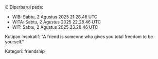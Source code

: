 ⏰ Diperbarui pada:
- WIB: Sabtu, 2 Agustus 2025 21.28.46 UTC
- WITA: Sabtu, 2 Agustus 2025 22.28.46 UTC
- WIT: Sabtu, 2 Agustus 2025 23.28.46 UTC

Kutipan Inspiratif:
"A friend is someone who gives you total freedom to be yourself."


Kategori: friendship


